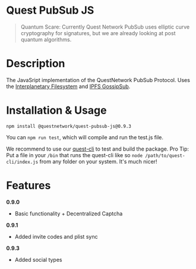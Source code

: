 # Quest PubSub JS
>Quantum Scare: Currently Quest Network PubSub uses elliptic curve cryptography for signatures, but we are already looking at post quantum algorithms.

# Description

The JavaSript implementation of the QuestNetwork PubSub Protocol. Uses the [Interplanetary Filesystem](https://ipfs.io) and [IPFS GossipSub](https://blog.ipfs.io/2020-05-20-gossipsub-v1.1/).

# Installation & Usage

``npm install @questnetwork/quest-pubsub-js@0.9.3``

You can `npm run test`, which will compile and run the test.js file.

We recommend to use our [quest-cli](quest-cli) to test and build the package.
Pro Tip: Put a file in your `/bin` that runs the quest-cli like so `node /path/to/quest-cli/index.js` from any folder on your system. It's much nicer!

# Features

**0.9.0**
- Basic functionality + Decentralized Captcha

**0.9.1**
- Added invite codes and plist sync

**0.9.3**
- Added social types
